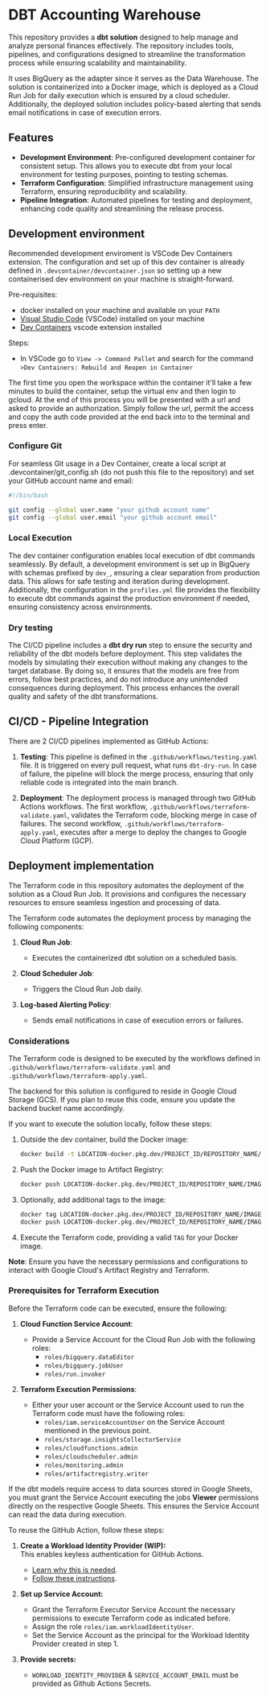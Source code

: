 # DBT Accounting Warehouse

This repository provides a **dbt solution** designed to help manage and analyze personal finances effectively. The repository includes tools, pipelines, and configurations designed to streamline the transformation process while ensuring scalability and maintainability.

It uses BigQuery as the adapter since it serves as the Data Warehouse. The solution is containerized into a Docker image, which is deployed as a Cloud Run Job for daily execution which is ensured by a cloud scheduler. Additionally, the deployed solution includes policy-based alerting that sends email notifications in case of execution errors.

## Features

- **Development Environment**: Pre-configured development container for consistent setup. This allows you to execute dbt from your local environment for testing purposes, pointing to testing schemas.
- **Terraform Configuration**: Simplified infrastructure management using Terraform, ensuring reproducibility and scalability.
- **Pipeline Integration**: Automated pipelines for testing and deployment, enhancing code quality and streamlining the release process.

## Development environment

Recommended development enviroment is VSCode Dev Containers extension. The configuration and set up of this dev container is already defined in `.devcontainer/devcontainer.json` so setting up a new containerised dev environment on your machine is straight-forward.

Pre-requisites:
- docker installed on your machine and available on your `PATH`
- [Visual Studio Code](https://code.visualstudio.com/) (VSCode) installed on your machine
- [Dev Containers](https://marketplace.visualstudio.com/items?itemName=ms-vscode-remote.remote-containers) vscode extension installed

Steps:
- In VSCode go to `View -> Command Pallet` and search for the command `>Dev Containers: Rebuild and Reopen in Container`

The first time you open the workspace within the container it'll take a few minutes to build the container, setup the virtual env and then login to gcloud. At the end of this process you will be presented with a url and asked to provide an authorization. Simply follow the url, permit the access and copy the auth code provided at the end back into to the terminal and press enter. 

### Configure Git 

For seamless Git usage in a Dev Container, create a local script at .devcontainer/git_config.sh (do not push this file to the repository) and set your GitHub account name and email:

```bash
#!/bin/bash

git config --global user.name "your github account name"
git config --global user.email "your github account email"
```

### Local Execution

The dev container configuration enables local execution of dbt commands seamlessly. By default, a development environment is set up in BigQuery with schemas prefixed by `dev_`, ensuring a clear separation from production data. This allows for safe testing and iteration during development. Additionally, the configuration in the `profiles.yml` file provides the flexibility to execute dbt commands against the production environment if needed, ensuring consistency across environments.

### Dry testing

The CI/CD pipeline includes a **dbt dry run** step to ensure the security and reliability of the dbt models before deployment. This step validates the models by simulating their execution without making any changes to the target database. By doing so, it ensures that the models are free from errors, follow best practices, and do not introduce any unintended consequences during deployment. This process enhances the overall quality and safety of the dbt transformations.

## CI/CD - Pipeline Integration
There are 2 CI/CD pipelines implemented as GitHub Actions:

1. **Testing**: This pipeline is defined in the `.github/workflows/testing.yaml` file. It is triggered on every pull request, what runs `dbt-dry-run`. In case of failure, the pipeline will block the merge process, ensuring that only reliable code is integrated into the main branch.

2. **Deployment**: The deployment process is managed through two GitHub Actions workflows. The first workflow, `.github/workflows/terraform-validate.yaml`, validates the Terraform code, blocking merge in case of failures. The second workflow, `.github/workflows/terraform-apply.yaml`, executes after a merge to deploy the changes to Google Cloud Platform (GCP).

## Deployment implementation

The Terraform code in this repository automates the deployment of the solution as a Cloud Run Job. It provisions and configures the necessary resources to ensure seamless ingestion and processing of data. 

The Terraform code automates the deployment process by managing the following components:

1. **Cloud Run Job**:
    - Executes the containerized dbt solution on a scheduled basis.

2. **Cloud Scheduler Job**:
    - Triggers the Cloud Run Job daily.

3. **Log-based Alerting Policy**:
    - Sends email notifications in case of execution errors or failures.


### Considerations

The Terraform code is designed to be executed by the workflows defined in `.github/workflows/terraform-validate.yaml` and `.github/workflows/terraform-apply.yaml`. 

The backend for this solution is configured to reside in Google Cloud Storage (GCS). If you plan to reuse this code, ensure you update the backend bucket name accordingly.

If you want to execute the solution locally, follow these steps:

1. Outside the dev container, build the Docker image:
    ```bash
    docker build -t LOCATION-docker.pkg.dev/PROJECT_ID/REPOSITORY_NAME/IMAGE_NAME:TAG .
    ```

2. Push the Docker image to Artifact Registry:
    ```bash
    docker push LOCATION-docker.pkg.dev/PROJECT_ID/REPOSITORY_NAME/IMAGE_NAME:TAG
    ```

3. Optionally, add additional tags to the image:
    ```bash
    docker tag LOCATION-docker.pkg.dev/PROJECT_ID/REPOSITORY_NAME/IMAGE_NAME:TAG LOCATION-docker.pkg.dev/PROJECT_ID/REPOSITORY_NAME/IMAGE_NAME:NEW_TAG
    docker push LOCATION-docker.pkg.dev/PROJECT_ID/REPOSITORY_NAME/IMAGE_NAME:NEW_TAG
    ```

4. Execute the Terraform code, providing a valid `TAG` for your Docker image.

**Note**: Ensure you have the necessary permissions and configurations to interact with Google Cloud's Artifact Registry and Terraform. 


### Prerequisites for Terraform Execution

Before the Terraform code can be executed, ensure the following:

1. **Cloud Function Service Account**:
    - Provide a Service Account for the Cloud Run Job with the following roles:
      - `roles/bigquery.dataEditor`
      - `roles/bigquery.jobUser`
      - `roles/run.invoker`

2. **Terraform Execution Permissions**:
    - Either your user account or the Service Account used to run the Terraform code must have the following roles:
      - `roles/iam.serviceAccountUser` on the Service Account mentioned in the previous point.
      - `roles/storage.insightsCollectorService`
      - `roles/cloudfunctions.admin`
      - `roles/cloudscheduler.admin`
      - `roles/monitoring.admin`
      - `roles/artifactregistry.writer`
    
If the dbt models require access to data sources stored in Google Sheets, you must grant the Service Account executing the jobs **Viewer** permissions directly on the respective Google Sheets. This ensures the Service Account can read the data during execution.

To reuse the GitHub Action, follow these steps:

1. **Create a Workload Identity Provider (WIP):**  
   This enables keyless authentication for GitHub Actions.  
   - [Learn why this is needed](https://cloud.google.com/blog/products/identity-security/enabling-keyless-authentication-from-github-actions).  
   - [Follow these instructions](https://docs.github.com/en/actions/security-for-github-actions/security-hardening-your-deployments/configuring-openid-connect-in-google-cloud-platform).

2. **Set up Service Account:**  
   - Grant the Terraform Executor Service Account the necessary permissions to execute Terraform code as indicated before.
   - Assign the role `roles/iam.workloadIdentityUser`.
   - Set the Service Account as the principal for the Workload Identity Provider created in step 1.

3. **Provide secrets:**
    - `WORKLOAD_IDENTITY_PROVIDER` & `SERVICE_ACCOUNT_EMAIL` must be provided as Github Actions Secrets.
